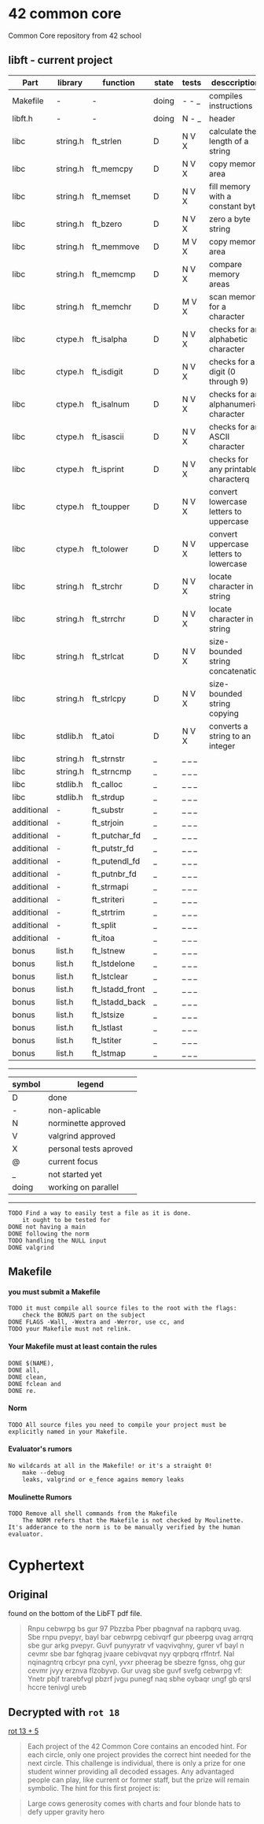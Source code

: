 # 42 common core
Common Core repository from 42 school

## libft - current project

| Part       | library  | function        | state | tests | desccription                           |
|------------|----------|-----------------|-------|-------|----------------------------------------|
| Makefile   | -        | -               | doing | - - _ | compiles instructions                  |
| libft.h    | -        | -               | doing | N - _ | header                                 |
| libc       | string.h | ft_strlen       | D     | N V X | calculate the length of a string       |
| libc       | string.h | ft_memcpy       | D     | N V X | copy memory area                       |
| libc       | string.h | ft_memset       | D     | N V X | fill memory with a constant byte       |
| libc       | string.h | ft_bzero        | D     | N V X | zero a byte string                     |
| libc       | string.h | ft_memmove      | D     | M V X | copy memory area                       |
| libc       | string.h | ft_memcmp       | D     | N V X | compare memory areas                   |
| libc       | string.h | ft_memchr       | D     | M V X | scan memory for a character            |
| libc       | ctype.h  | ft_isalpha      | D     | N V X | checks  for  an  alphabetic character  |
| libc       | ctype.h  | ft_isdigit      | D     | N V X | checks for a digit (0 through 9)       |
| libc       | ctype.h  | ft_isalnum      | D     | N V X | checks for an alphanumeric character   |
| libc       | ctype.h  | ft_isascii      | D     | N V X | checks for an ASCII character          |
| libc       | ctype.h  | ft_isprint      | D     | N V X | checks for any printable characterq    |
| libc       | ctype.h  | ft_toupper      | D     | N V X | convert lowercase letters to uppercase |
| libc       | ctype.h  | ft_tolower      | D     | N V X | convert uppercase letters to lowercase |
| libc       | string.h | ft_strchr       | D     | N V X | locate character in string             |
| libc       | string.h | ft_strrchr      | D     | N V X | locate character in string             |
| libc       | string.h | ft_strlcat      | D     | N V X | size-bounded string concatenation      |
| libc       | string.h | ft_strlcpy      | D     | N V X | size-bounded string copying            |
| libc       | stdlib.h | ft_atoi         | D     | N V X | converts a string to an integer        |
| libc       | string.h | ft_strnstr      | _     | _ _ _ |                                        |
| libc       | string.h | ft_strncmp      | _     | _ _ _ |                                        |
| libc       | stdlib.h | ft_calloc       | _     | _ _ _ |                                        |
| libc       | stdlib.h | ft_strdup       | _     | _ _ _ |                                        |
| additional | -        | ft_substr       | _     | _ _ _ |                                        |
| additional | -        | ft_strjoin      | _     | _ _ _ |                                        |
| additional | -        | ft_putchar_fd   | _     | _ _ _ |                                        |
| additional | -        | ft_putstr_fd    | _     | _ _ _ |                                        |
| additional | -        | ft_putendl_fd   | _     | _ _ _ |                                        |
| additional | -        | ft_putnbr_fd    | _     | _ _ _ |                                        |
| additional | -        | ft_strmapi      | _     | _ _ _ |                                        |
| additional | -        | ft_striteri     | _     | _ _ _ |                                        |
| additional | -        | ft_strtrim      | _     | _ _ _ |                                        |
| additional | -        | ft_split        | _     | _ _ _ |                                        |
| additional | -        | ft_itoa         | _     | _ _ _ |                                        |
| bonus      | list.h   | ft_lstnew       | _     | _ _ _ |                                        |
| bonus      | list.h   | ft_lstdelone    | _     | _ _ _ |                                        |
| bonus      | list.h   | ft_lstclear     | _     | _ _ _ |                                        |
| bonus      | list.h   | ft_lstadd_front | _     | _ _ _ |                                        |
| bonus      | list.h   | ft_lstadd_back  | _     | _ _ _ |                                        |
| bonus      | list.h   | ft_lstsize      | _     | _ _ _ |                                        |
| bonus      | list.h   | ft_lstlast      | _     | _ _ _ |                                        |
| bonus      | list.h   | ft_lstiter      | _     | _ _ _ |                                        |
| bonus      | list.h   | ft_lstmap       | _     | _ _ _ |                                        |

---

|symbol| legend               |
|   ---|---                   |
|    D |done                  |
|    - |non-aplicable         |
|    N |norminette approved   |
|    V |valgrind approved     |
|    X |personal tests aproved|
|    @ |current focus         |
|    _ |not started yet       |
|doing |working on parallel   |

---

	TODO Find a way to easily test a file as it is done.
		it ought to be tested for 
	DONE not having a main
	DONE following the norm
	TODO handling the NULL input
	DONE valgrind

## Makefile

#### you must submit a Makefile
	TODO it must compile all source files to the root with the flags:
		check the BONUS part on the subject
	DONE FLAGS -Wall, -Wextra and -Werror, use cc, and
	TODO your Makefile must not relink.

#### Your Makefile must at least contain the rules
	DONE $(NAME),
	DONE all,
	DONE clean,
	DONE fclean and
	DONE re.

#### Norm
	TODO All source files you need to compile your project must be explicitly named in your Makefile.

#### Evaluator's rumors
	No wildcards at all in the Makefile! or it's a straight 0!
		make --debug
		leaks, valgrind or e_fence agains memory leaks

#### Moulinette Rumors
	TODO Remove all shell commands from the Makefile
		The NORM refers that the Makefile is not checked by Moulinette. It's adderance to the norm is to be manually verified by the human evaluator.

# Cyphertext

## Original
found on the bottom of the LibFT pdf file.
>Rnpu cebwrpg bs gur 97 Pbzzba Pber pbagnvaf na rapbqrq uvag. Sbe rnpu pvepyr, bayl bar cebwrpg cebivqrf gur pbeerpg uvag arrqrq sbe gur arkg pvepyr. Guvf punyyratr vf vaqvivqhny, gurer vf bayl n cevmr sbe bar fghqrag jvaare cebivqvat nyy qrpbqrq rffntrf. Nal nqinagntrq crbcyr pna cynl, yvxr pheerag be sbezre fgnss, ohg gur cevmr jvyy erznva flzobyvp. Gur uvag sbe guvf svefg cebwrpg vf:
Ynetr pbjf trarebfvgl pbzrf jvgu punegf naq sbhe oybaqr ungf gb qrsl hccre tenivgl ureb

## Decrypted with `rot 18`

[rot 13 + 5](https://en.wikipedia.org/wiki/ROT13)

>Each project of the 42 Common Core contains an encoded hint. For each circle, only one project provides the correct hint needed for the next circle. This challenge is individual, there is only a prize for one student winner providing all decoded essages. Any advantaged people can play, like current or former staff, but the prize will remain symbolic. The hint for this first project is:

>Large cows generosity comes with charts and four blonde hats to defy upper gravity hero
